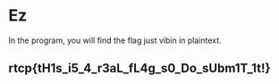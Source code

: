 # Ez

In the program, you will find the flag just vibin in plaintext.

## rtcp{tH1s\_i5\_4\_r3aL\_fL4g\_s0\_Do\_sUbm1T\_1t!}


